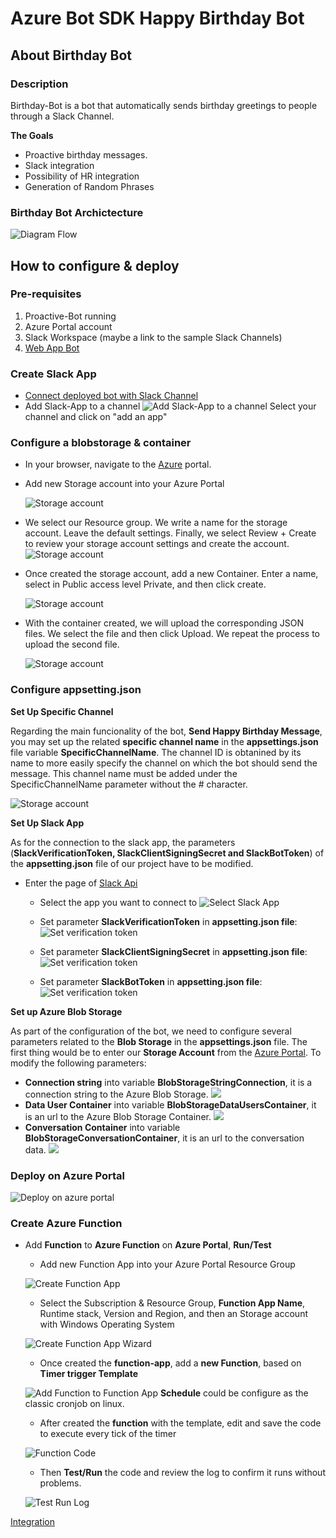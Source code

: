 # Azure Bot SDK Happy Birthday Bot
## About Birthday Bot
### Description
Birthday-Bot is a bot that automatically sends birthday greetings to people through a Slack Channel.  

**The Goals**  
- Proactive birthday messages.
- Slack integration
- Possibility of HR integration
- Generation of Random Phrases

### Birthday Bot Archictecture 
![Diagram Flow](images/diagram-flow.png)

## How to configure & deploy  
### Pre-requisites

1. Proactive-Bot running
2. Azure Portal account
3. Slack Workspace (maybe a link to the sample Slack Channels)
4. [Web App Bot](https://github.com/southworks/bot-framework-labs/tree/birthday-bot/master/dotnet/09a.azure-wap#readme)

### Create Slack App

* [Connect deployed bot with Slack Channel](https://docs.microsoft.com/en-us/azure/bot-service/bot-service-channel-connect-slack?view=azure-bot-service-4.0&tabs=abs)
* Add Slack-App to a channel
![Add Slack-App to a channel](images/add-app.png)
Select your channel and click on "add an app"

### Configure a blobstorage & container  
- In your browser, navigate to the [Azure](https://portal.azure.com) portal.
  
- Add new Storage account into your Azure Portal

    ![Storage account](images/create-storage-account.png)

- We select our Resource group. We write a name for the storage account. Leave the default settings.
Finally, we select Review + Create to review your storage account settings and create the account.  
     ![Storage account](images/form_storage_account.png)

- Once created the storage account, add a new Container. Enter a name, select in Public access level Private, and then click create.  

     ![Storage account](images/add-container.png)

- With the container created, we will upload the corresponding JSON files. We select the file and then click Upload. We repeat the process to upload the second file.  

     ![Storage account](images/upload-json-file.png)

### Configure appsetting.json
**Set Up Specific Channel**

Regarding the main funcionality of the bot, **Send Happy Birthday Message**, you may set up the related **specific channel name** in the **appsettings.json** file variable **SpecificChannelName**. The channel ID is obtanined by its name to more easily specify the channel on which the bot should send the message. This channel name must be added under the SpecificChannelName parameter without the # character.

![Storage account](images/specificChannelName.png)  

**Set Up Slack App**

As for the connection to the slack app, the parameters (**SlackVerificationToken, SlackClientSigningSecret and SlackBotToken**) of the **appsetting.json** file of our project have to be modified.
- Enter the page of [Slack Api](https://api.slack.com/apps)
    - Select the app you want to connect to
    ![Select Slack App](images/select_slack_app.png)

    - Set parameter **SlackVerificationToken** in **appsetting.json file**:
    ![Set verification token](images/set_verification_token.png)

    - Set parameter **SlackClientSigningSecret** in **appsetting.json file**:
    ![Set verification token](images/clientSigninSecret.png)

    - Set parameter **SlackBotToken** in **appsetting.json file**:
    ![Set verification token](images/slack_bot_token.png)

**Set up Azure Blob Storage**
 
As part of the configuration of the bot, we need to configure several parameters related to the **Blob Storage** in the **appsettings.json** file. The first thing would be to enter our **Storage Account** from the [Azure Portal](https://portal.azure.com/). To modify the following parameters:
 
- **Connection string** into variable **BlobStorageStringConnection**, it is a connection string to the Azure Blob Storage.
![](images/blob_storage_string_connection.png)
- **Data User Container** into variable **BlobStorageDataUsersContainer**, it is an url to the Azure Blob Storage Container.
![](images/data_user_container.png)
- **Conversation Container** into variable **BlobStorageConversationContainer**, it is an url to the conversation data.
![](images/conversation_container.png)

### Deploy on Azure Portal 

![Deploy on azure portal](images/deploy.png)
### Create Azure Function  
* Add **Function** to **Azure Function** on **Azure Portal**, **Run/Test**

    - Add new Function App into your Azure Portal Resource Group

    ![Create Function App](images/create-function-app.png)

    - Select the Subscription & Resource Group, **Function App Name**, Runtime stack, Version and Region, and then an Storage account with Windows Operating System
    
    ![Create Function App Wizard](images/create-function-app-wizard.png)

    - Once created the **function-app**, add a **new Function**, based on **Timer trigger Template**

    ![Add Function to Function App](images/add-function-to-function-app.png)
    **Schedule** could be configure as the classic cronjob on linux.

    - After created the **function** with the template, edit and save the code to execute every tick of the timer

    ![Function Code](images/function-code.png)

    - Then **Test/Run** the code and review the log to confirm it runs without problems.

    ![Test Run Log](images/test-run-log.png)

[Integration](integrations/README.md)
